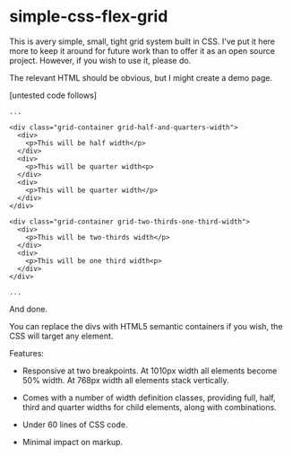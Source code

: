# simple-css-flex-grid

This is avery simple, small, tight grid system built in CSS. I've put it here more to keep it around for future work than to offer it as an open source project. However, if you wish to use it, please do.

The relevant HTML should be obvious, but I might create a demo page.


\[untested code follows\]

```
...

<div class="grid-container grid-half-and-quarters-width">
  <div>
    <p>This will be half width</p>
  </div>
  <div>
    <p>This will be quarter width<p>
  </div>
  <div>
    <p>This will be quarter width</p>
  </div>
</div>

<div class="grid-container grid-two-thirds-one-third-width">
  <div>
    <p>This will be two-thirds width</p>
  </div>
  <div>
    <p>This will be one third width<p>
  </div>
</div>

...
```

And done.

You can replace the divs with HTML5 semantic containers if you wish, the CSS will target any element.

Features:

 - Responsive at two breakpoints. At 1010px width all elements become 50% width. At 768px width all elements stack vertically.

 - Comes with a number of width definition classes, providing full, half, third and quarter widths for child elements, along with combinations.
 
 - Under 60 lines of CSS code.

 - Minimal impact on markup.

